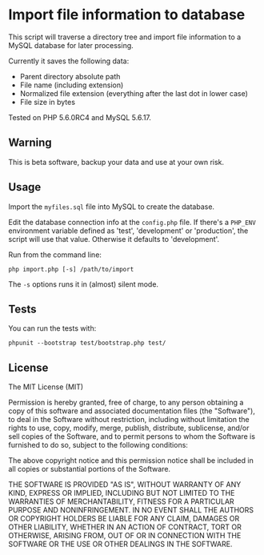 # Import file information to database

This script will traverse a directory tree and import file information to a MySQL database for later processing.

Currently it saves the following data:
  - Parent directory absolute path
  - File name (including extension)
  - Normalized file extension (everything after the last dot in lower case)
  - File size in bytes

Tested on PHP 5.6.0RC4 and MySQL 5.6.17.

## Warning

This is beta software, backup your data and use at your own risk.

## Usage

Import the `myfiles.sql` file into MySQL to create the database.

Edit the database connection info at the `config.php` file. If there's a `PHP_ENV` environment variable defined as 'test', 'development' or 'production', the script will use that value. Otherwise it defaults to 'development'.

Run from the command line:

```
php import.php [-s] /path/to/import
```

The `-s` options runs it in (almost) silent mode.

## Tests

You can run the tests with:

```
phpunit --bootstrap test/bootstrap.php test/
```

## License

The MIT License (MIT)

Permission is hereby granted, free of charge, to any person obtaining a copy of this software and associated documentation files (the "Software"), to deal in the Software without restriction, including without limitation the rights to use, copy, modify, merge, publish, distribute, sublicense, and/or sell copies of the Software, and to permit persons to whom the Software is furnished to do so, subject to the following conditions:

The above copyright notice and this permission notice shall be included in all copies or substantial portions of the Software.

THE SOFTWARE IS PROVIDED "AS IS", WITHOUT WARRANTY OF ANY KIND, EXPRESS OR IMPLIED, INCLUDING BUT NOT LIMITED TO THE WARRANTIES OF MERCHANTABILITY, FITNESS FOR A PARTICULAR PURPOSE AND NONINFRINGEMENT. IN NO EVENT SHALL THE AUTHORS OR COPYRIGHT HOLDERS BE LIABLE FOR ANY CLAIM, DAMAGES OR OTHER LIABILITY, WHETHER IN AN ACTION OF CONTRACT, TORT OR OTHERWISE, ARISING FROM, OUT OF OR IN CONNECTION WITH THE SOFTWARE OR THE USE OR OTHER DEALINGS IN THE SOFTWARE.
